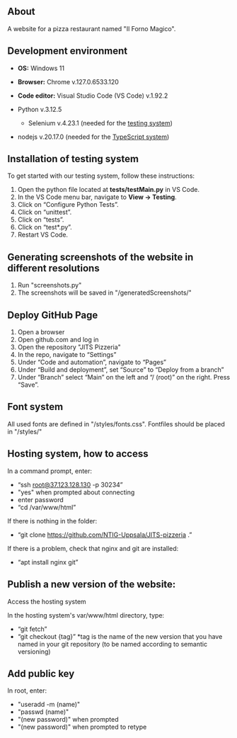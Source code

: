 ## About
A website for a pizza restaurant named "Il Forno Magico".

## Development environment
* **OS:** Windows 11
* **Browser:** Chrome v.127.0.6533.120
* **Code editor:** Visual Studio Code (VS Code) v.1.92.2
* Python v.3.12.5

    * Selenium v.4.23.1 (needed for the [testing system](#installation-of-testing-system))

* nodejs v.20.17.0 (needed for the [TypeScript system](#installation-of-typescript-system))


## Installation of testing system
To get started with our testing system, follow these instructions:

1. Open the python file located at **tests/testMain.py** in VS Code. 
2. In the VS Code menu bar, navigate to **View -> Testing**.
3. Click on “Configure Python Tests”.
4. Click on “unittest”.
5. Click on “tests”.
6. Click on “test*.py”.
7. Restart VS Code.

## Generating screenshots of the website in different resolutions

1. Run "screenshots.py"
2. The screenshots will be saved in "/generatedScreenshots/"

## Deploy GitHub Page

1. Open a browser
2. Open github.com and log in
3. Open the repository "JITS Pizzeria"
4. In the repo, navigate to “Settings”
5. Under “Code and automation”, navigate to “Pages”
6. Under “Build and deployment”, set “Source” to “Deploy from a branch”
7. Under “Branch” select “Main” on the left and “/ (root)” on the right. Press “Save”.

## Font system

All used fonts are defined in "/styles/fonts.css". Fontfiles should be placed in "/styles/"

## Hosting system, how to access

In a command prompt, enter:
* “ssh root@37.123.128.130 -p 30234”
* "yes" when prompted about connecting
* enter password
* “cd /var/www/html”

If there is nothing in the folder:
* “git clone https://github.com/NTIG-Uppsala/JITS-pizzeria .”

If there is a problem, check that nginx and git are installed:
* “apt install nginx git”

## Publish a new version of the website:

Access the hosting system

In the hosting system's var/www/html directory, type:
* “git fetch”
* “git checkout {tag}” *tag is the name of the new version that you have named in your git repository (to be named according to semantic versioning)

## Add public key

In root, enter:

* "useradd -m (name)"
* "passwd (name)"
* "(new password)" when prompted
* "(new password)" when prompted to retype